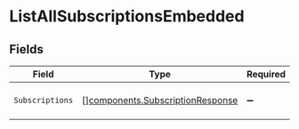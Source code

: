 # ListAllSubscriptionsEmbedded


## Fields

| Field                                                                                | Type                                                                                 | Required                                                                             | Description                                                                          |
| ------------------------------------------------------------------------------------ | ------------------------------------------------------------------------------------ | ------------------------------------------------------------------------------------ | ------------------------------------------------------------------------------------ |
| `Subscriptions`                                                                      | [][components.SubscriptionResponse](../../models/components/subscriptionresponse.md) | :heavy_minus_sign:                                                                   | A list of subscription objects.                                                      |